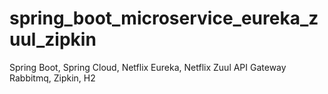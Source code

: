 # spring_boot_microservice_eureka_zuul_zipkin
Spring Boot, Spring Cloud, Netflix Eureka, Netflix Zuul API Gateway Rabbitmq, Zipkin, H2
